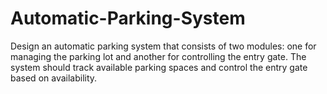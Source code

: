 # Automatic-Parking-System
Design an automatic parking system that consists of two modules: one for managing the parking lot and another for controlling the entry gate. The system should track available parking spaces and control the entry gate based on availability.
